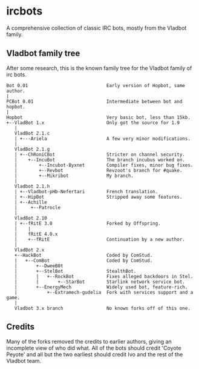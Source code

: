 # ircbots
A comprehensive collection of classic IRC bots, mostly from the Vladbot family.

## Vladbot family tree
After some research, this is the known family tree for the Vladbot family of irc
bots.
```
Bot 0.01                             Early version of Hopbot, same author.
|
PCBot 0.01                           Intermediate between bot and hopbot.
|
Hopbot                               Very basic bot, less than 15kb.
+--VladBot 1.x                       Only got the source for 1.9
   |
   VladBot 2.1.c
   | +---Ariela                      A few very minor modifications.
   |
   VladBot 2.1.g
   | +--ChRoniCBot                   Stricter on channel security.
   |    +--IncuBot                   The branch incubus worked on.
   |        +--Incubot-Byxnet        Compiler fixes, minor bug fixes.
   |        +--Revbot                Revzoot's branch for #quake.   
   |        +--Mikribot              My branch.
   |
   Vladbot 2.1.h
   | +--Vladbot-pHb-Nefertari        French translation.
   | +--HipBot                       Stripped away some features.
   | +--Achille
   |     +--Patrocle
   |
   VladBot 2.10
   | +--fRitE 3.0                    Forked by Offspring.
   |    |
   |    fRitE 4.0.x
   |    +--fRitE                     Continuation by a new author.
   |
   VladBot 2.x
   +--HackBot                        Coded by ComStud.
   |   +--ComBot                     Coded by ComStud.
   |       +--DweeB0t
   |       +--StelBot                StealthBot.
   |       |   +--RockBot            Fixes alleged backdoors in Stel.
   |       |       +--StarBot        Starlink network service bot.
   |       +--EnergyMech             Widely used bot, feature-rich.
   |           +--Extramech-gudelia  Fork with services support and a game.
   |
   Vladbot 3.x branch                No known forks off of this one.
```

## Credits
Many of the forks removed the credits to earlier authors, giving an incomplete
view of who did what. All of the bots should credit 'Coyote Peyote' and all but
the two earliest should credit Ivo and the rest of the Vladbot team.

